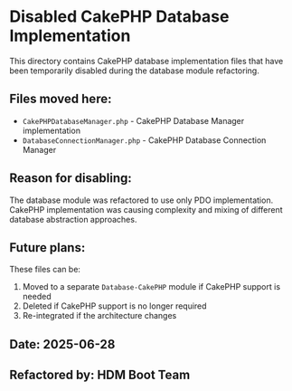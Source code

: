 # Disabled CakePHP Database Implementation

This directory contains CakePHP database implementation files that have been temporarily disabled during the database module refactoring.

## Files moved here:
- `CakePHPDatabaseManager.php` - CakePHP Database Manager implementation
- `DatabaseConnectionManager.php` - CakePHP Database Connection Manager

## Reason for disabling:
The database module was refactored to use only PDO implementation. CakePHP implementation was causing complexity and mixing of different database abstraction approaches.

## Future plans:
These files can be:
1. Moved to a separate `Database-CakePHP` module if CakePHP support is needed
2. Deleted if CakePHP support is no longer required
3. Re-integrated if the architecture changes

## Date: 2025-06-28
## Refactored by: HDM Boot Team
